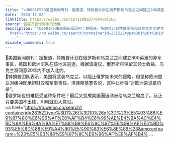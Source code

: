```yaml
---
title: "\U0001F53B美国新闻周刊：据报道，特朗普计划在俄罗斯和乌克兰之间建立800英里的非军事区，英国和欧洲军队在该地区巡逻。根据该提议，俄罗斯将保留其领土收益，乌克兰..."
date: '2024-11-08'
linkTitle: https://weibo.com/1671109627/OFmvBl1Uq
source: 包容万物恒河水的微博
description: "\U0001F53B美国新闻周刊：据报道，特朗普计划在俄罗斯和乌克兰之间建立800英里的非军事区，英国和欧洲军队在该地区巡逻。根据该提议，俄罗斯将保留其领土收益，乌克兰将同意20年内不加入北约。<br>\U0001F53B特朗普团队表示，美国将武装乌克兰，以阻止俄罗斯未来的侵略，但坚称欧洲盟友对缓冲区承担财政和军事责任。泽连斯基警告说，这种让步将“对欧洲来说是自杀”。<br>\U0001F53B俄罗斯也很难接受这种条件吧？最后又变成美国逼迫欧洲给乌克兰输血了。反正只要美国不出钱，川粉就没大意见。<br><a
  href=\"https://m.weibo.cn/search?containerid=231522type%3D1%26t%3D10%26q%3D%23%E5%93%88%E9%87%8C%E6%96%AF%E8%AF%B4%E6%99%AE%E4%BA%AC%E4%BC%9A%E6%8A%8A%E7%89%B9%E6%9C%97%E6%99%AE%E5%BD%93%E5%8D%88%E9%A4%90%E5%90%83%E6%8E%89%23&amp;extparam=%23%E5%93%88%E9%87%8C%E6%96%AF%E8%AF%B4%
  ..."
disable_comments: true
---
```

🔻美国新闻周刊：据报道，特朗普计划在俄罗斯和乌克兰之间建立800英里的非军事区，英国和欧洲军队在该地区巡逻。根据该提议，俄罗斯将保留其领土收益，乌克兰将同意20年内不加入北约。<br>🔻特朗普团队表示，美国将武装乌克兰，以阻止俄罗斯未来的侵略，但坚称欧洲盟友对缓冲区承担财政和军事责任。泽连斯基警告说，这种让步将“对欧洲来说是自杀”。<br>🔻俄罗斯也很难接受这种条件吧？最后又变成美国逼迫欧洲给乌克兰输血了。反正只要美国不出钱，川粉就没大意见。<br><a href="https://m.weibo.cn/search?containerid=231522type%3D1%26t%3D10%26q%3D%23%E5%93%88%E9%87%8C%E6%96%AF%E8%AF%B4%E6%99%AE%E4%BA%AC%E4%BC%9A%E6%8A%8A%E7%89%B9%E6%9C%97%E6%99%AE%E5%BD%93%E5%8D%88%E9%A4%90%E5%90%83%E6%8E%89%23&amp;extparam=%23%E5%93%88%E9%87%8C%E6%96%AF%E8%AF%B4% ...